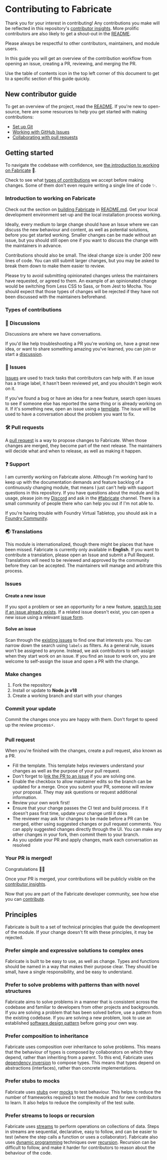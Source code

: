 # Contributing to Fabricate

Thank you for your interest in contributing!
Any contributions you make will be reflected in this repository's [contributor insights](https://github.com/misterpotts/fabricate/graphs/contributors).
More prolific contributors are also likely to get a shout-out in the [README](README.md).

Please always be respectful to other contributors, maintainers, and module users.

In this guide you will get an overview of the contribution workflow from opening an issue, creating a PR, reviewing, and merging the PR.

Use the table of contents icon in the top left corner of this document to get to a specific section of this guide quickly.

## New contributor guide

To get an overview of the project, read the [README](README.md). 
If you're new to open-source, here are some resources to help you get started with making contributions:

- [Set up Git](https://docs.github.com/en/get-started/quickstart/set-up-git)
- [Working with GitHub Issues](https://docs.github.com/en/issues/tracking-your-work-with-issues/quickstart)
- [Collaborating with pull requests](https://docs.github.com/en/github/collaborating-with-pull-requests)

## Getting started

To navigate the codebase with confidence, see [the introduction to working on Fabricate](#introduction-to-working-on-fabricate) :confetti_ball:.

Check to see what [types of contributions](#types-of-contributions) we accept before making changes. 
Some of them don't even require writing a single line of code :sparkles:.

### Introduction to working on Fabricate

Check out the section on [building Fabricate](README.md#building-fabricate) in [README.md](README.md).
Get your local development environment set-up and the local installation process working.

Ideally, every medium to large change should have an Issue where we can discuss the new behaviour and content, as well as potential solutions, before you get started working.
Smaller changes can be made without an issue, but you should still open one if you want to discuss the change with the maintainers in advance.

Contributions should also be small.
The ideal change size is under 200 new lines of code.
You can still submit larger changes, but you may be asked to break them down to make them easier to review.

Please try to avoid submitting opinionated changes unless the maintainers have requested, or agreed to them.
An example of an opinionated change would be switching from Less CSS to Sass, or from Jest to Mocha.
You should expect that those types of changes will be rejected if they have not been discussed with the maintainers beforehand.

### Types of contributions

### :mega: Discussions

Discussions are where we have conversations.

If you'd like help troubleshooting a PR you're working on, have a great new idea, or want to share something amazing you've learned, you can join or start a [discussion](https://github.com/misterpotts/fabricate/discussions).

### :lady_beetle: Issues

[Issues](https://github.com/misterpotts/fabricate/issues) are used to track tasks that contributors can help with. 
If an issue has a triage label, it hasn't been reviewed yet, and you shouldn't begin work on it.

If you've found a bug or have an idea for a new feature, search open issues to see if someone else has reported the same thing or is already working on it. 
If it's something new, open an issue using a [template](https://github.com/misterpotts/fabricate/issues/new/choose). 
The issue will be used to have a conversation about the problem you want to fix.

### :hammer_and_wrench: Pull requests

A [pull request](https://github.com/misterpotts/fabricate/pulls) is a way to propose changes to Fabricate.
When those changes are merged, they become part of the next release. 
The maintainers will decide what and when to release, as well as making it happen.

### :question: Support

I am currently working on Fabricate alone.
Although I'm working hard to keep up with the documentation demands and feature backlog of a continuously changing module, that means I just can't help with support questions in this repository. 
If you have questions about the module and its usage, please join my [Discord](https://discord.gg/P5KVvSNKUZ) and ask in the [#fabricate](https://discord.gg/P5KVvSNKUZ) channel.
There is a small community of people there who can help you out if I'm not able to.

If you're having trouble with Foundry Virtual Tabletop, you should ask in a [Foundry Community](https://foundryvtt.wiki/en/home).

### :earth_asia: Translations

This module is internationalized, though there might be places that have been missed.
Fabricate is currently only available in **English**.
If you want to contribute a translation, please open an Issue and submit a Pull Request.
Translations will need to be reviewed and approved by the community before they can be accepted.
The maintainers will manage and arbitrate this process.

### Issues

#### Create a new issue

If you spot a problem or see an opportunity for a new feature, [search to see if an issue already exists](https://github.com/misterpotts/fabricate/issues). 
If a related issue doesn't exist, you can open a new issue using a relevant [issue form](https://github.com/misterpotts/fabricate/issues/new/choose).

#### Solve an issue

Scan through the [existing issues](https://github.com/misterpotts/fabricate/issues) to find one that interests you. 
You can narrow down the search using `labels` as filters.
As a general rule, issues won’t be assigned to anyone. 
Instead, we ask contributors to self-assign when they start work on an issue.
If you find an issue to work on, you are welcome to self-assign the issue and open a PR with the change.

### Make changes

1. Fork the repository
2. Install or update to **Node.js v18**
3. Create a working branch and start with your changes

### Commit your update

Commit the changes once you are happy with them. 
Don't forget to speed up the review process:zap:.

### Pull request

When you're finished with the changes, create a pull request, also known as a PR.

- Fill the template. 
This template helps reviewers understand your changes as well as the purpose of your pull request.
- Don't forget to l[ink the PR to an issue](https://docs.github.com/en/get-started/writing-on-github/working-with-advanced-formatting/using-keywords-in-issues-and-pull-requests) if you are solving one.
- Enable the checkbox to allow maintainer edits so the branch can be updated for a merge.
Once you submit your PR, someone will review your proposal. 
They may ask questions or request additional information.
- Review your own work first!
- Ensure that your change passes the CI test and build process.
If it doesn't pass first time, update your change until it does
- The reviewer may ask for changes to be made before a PR can be merged, either using suggested changes or pull request comments. 
You can apply suggested changes directly through the UI. 
You can make any other changes in your fork, then commit them to your branch.
- As you update your PR and apply changes, mark each conversation as resolved

### Your PR is merged!

Congratulations :tada::tada: 

Once your PR is merged, your contributions will be publicly visible on the [contributor insights](https://github.com/misterpotts/fabricate/graphs/contributors).

Now that you are part of the Fabricate developer community, see how else you can [contribute](#contributing-to-fabricate).

## Principles

Fabricate is built to a set of technical principles that guide the development of the module.
If your change doesn't fit with these principles, it may be rejected.

### Prefer simple and expressive solutions to complex ones

Fabricate is built to be easy to use, as well as change.
Types and functions should be named in a way that makes their purpose clear.
They should be small, have a single responsibility, and be easy to understand.

### Prefer to solve problems with patterns than with novel structures

Fabricate aims to solve problems in a manner that is consistent across the codebase and familiar to developers from other projects and backgrounds.
If you are solving a problem that has been solved before, use a pattern from the existing codebase.
If you are solving a new problem, look to use an established [software design pattern](https://en.wikipedia.org/wiki/Software_design_pattern#) before going your own way.

### Prefer composition to inheritance

Fabricate uses composition over inheritance to solve problems.
This means that the behaviour of types is composed by collaborators on which they depend, rather than inheriting from a parent.
To this end, Fabricate uses [dependency inversion](https://en.wikipedia.org/wiki/Dependency_inversion_principle) to compose types.
This means that types depend on abstractions (interfaces), rather than concrete implementations.

### Prefer stubs to mocks

Fabricate uses [stubs](https://en.wikipedia.org/wiki/Test_stub) over [mocks](https://en.wikipedia.org/wiki/Mock_object) to test behaviour.
This helps to reduce the number of frameworks required to test the module and for new contributors to learn.
It also helps to reduce the complexity of the test suite.

### Prefer streams to loops or recursion

Fabricate uses [streams](https://en.wikipedia.org/wiki/Stream_processing) to perform operations on collections of data.
Steps in streams are sequential, declarative, easy to follow, and can be easier to test (where the step calls a function or uses a collaborator).
Fabricate also uses [dynamic programming](https://en.wikipedia.org/wiki/Dynamic_programming) techniques over [recursion](https://en.wikipedia.org/wiki/Recursion_(computer_science)).
Recursion can be difficult to follow, and make it harder for contributors to reason about the behaviour of the code.